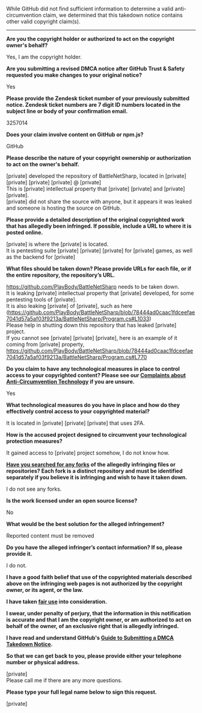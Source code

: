 While GitHub did not find sufficient information to determine a valid anti-circumvention claim, we determined that this takedown notice contains other valid copyright claim(s).

---

**Are you the copyright holder or authorized to act on the copyright owner's behalf?**

Yes, I am the copyright holder.

**Are you submitting a revised DMCA notice after GitHub Trust & Safety requested you make changes to your original notice?**

Yes

**Please provide the Zendesk ticket number of your previously submitted notice. Zendesk ticket numbers are 7 digit ID numbers located in the subject line or body of your confirmation email.**

3257014

**Does your claim involve content on GitHub or npm.js?**

GitHub

**Please describe the nature of your copyright ownership or authorization to act on the owner's behalf.**

[private] developed the repository of BattleNetSharp, located in [private] [private] [private] [private] @ [private]  
This is [private] intellectual property that [private] [private] and [private] [private].  
[private] did not share the source with anyone, but it appears it was leaked and someone is hosting the source on GitHub.

**Please provide a detailed description of the original copyrighted work that has allegedly been infringed. If possible, include a URL to where it is posted online.**

[private] is where the [private] is located.  
It is pentesting suite [private] [private] [private] for [private] games, as well as the backend for [private]

**What files should be taken down? Please provide URLs for each file, or if the entire repository, the repository’s URL.**

https://github.com/PlayBody/BattleNetSharp needs to be taken down.  
It is leaking [private] intellectual property that [private] developed, for some pentesting tools of [private].  
It is also leaking [private] of [private], such as here  
(https://github.com/PlayBody/BattleNetSharp/blob/78444ad0caac1fdceefae7041d57a5af03f9213a/BattleNetSharp/Program.cs#L1033)  
Please help in shutting down this repository that has leaked [private] project.  
If you cannot see [private] [private] [private], here is an example of it coming from [private] property, https://github.com/PlayBody/BattleNetSharp/blob/78444ad0caac1fdceefae7041d57a5af03f9213a/BattleNetSharp/Program.cs#L770

**Do you claim to have any technological measures in place to control access to your copyrighted content? Please see our <a href="https://docs.github.com/articles/guide-to-submitting-a-dmca-takedown-notice#complaints-about-anti-circumvention-technology">Complaints about Anti-Circumvention Technology</a> if you are unsure.**

Yes

**What technological measures do you have in place and how do they effectively control access to your copyrighted material?**

It is located in [private] [private] [private] that uses 2FA.

**How is the accused project designed to circumvent your technological protection measures?**

It gained access to [private] project somehow, I do not know how.

**<a href="https://docs.github.com/articles/dmca-takedown-policy#b-what-about-forks-or-whats-a-fork">Have you searched for any forks</a> of the allegedly infringing files or repositories? Each fork is a distinct repository and must be identified separately if you believe it is infringing and wish to have it taken down.**

I do not see any forks.

**Is the work licensed under an open source license?**

No

**What would be the best solution for the alleged infringement?**

Reported content must be removed

**Do you have the alleged infringer’s contact information? If so, please provide it.**

I do not.

**I have a good faith belief that use of the copyrighted materials described above on the infringing web pages is not authorized by the copyright owner, or its agent, or the law.**

**I have taken <a href="https://www.lumendatabase.org/topics/22">fair use</a> into consideration.**

**I swear, under penalty of perjury, that the information in this notification is accurate and that I am the copyright owner, or am authorized to act on behalf of the owner, of an exclusive right that is allegedly infringed.**

**I have read and understand GitHub's <a href="https://docs.github.com/articles/guide-to-submitting-a-dmca-takedown-notice/">Guide to Submitting a DMCA Takedown Notice</a>.**

**So that we can get back to you, please provide either your telephone number or physical address.**

[private]  
Please call me if there are any more questions.

**Please type your full legal name below to sign this request.**

[private]
